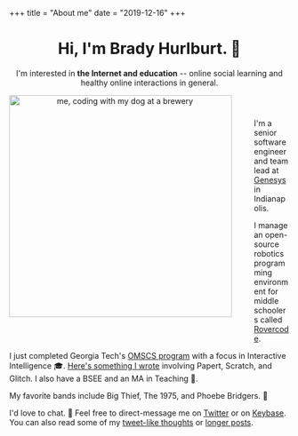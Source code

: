 +++
title = "About me"
date = "2019-12-16"
+++

<header>
  <h1>Hi, I'm Brady Hurlburt. <span class="wave">👋 </span></h1>
  
  <p>
    I'm interested in <strong>the Internet and education</strong> -- online
    social learning and healthy online interactions in general.
  </p>
  <img
    height="400px;"
    src="https://i.imgur.com/CqTNsut.jpg"
    alt="me, coding with my dog at a brewery"
    style="float: left; margin: 0px 40px 40px 0;"
  />
</header>

<section>
  <p>
    I'm a senior software engineer and team lead at
    <a href="https://genesys.com">Genesys</a> in Indianapolis.
  </p>
  <p>
    I manage an open-source robotics programming environment for middle
    schoolers called <a href="https://rovercode.com">Rovercode</a>.
  </p>
  <p>
    I just completed Georgia Tech's
    <a href="https://twitter.com/GTOMSCS">OMSCS program</a> with a focus in
    Interactive Intelligence 🎓.
    <a href="/pdfs/peer-support-2018.pdf">
      Here's something I wrote</a
    >
    involving Papert, Scratch, and Glitch. I also have a BSEE and an MA in
    Teaching 📜.
  </p>
  <p>
    My favorite bands include Big Thief, The 1975, and Phoebe Bridgers. 🎸
  </p>
  <p>
    I'd love to chat. 💬 Feel free to direct-message me on
    <a href="https://twitter.com/aninternetof">Twitter</a> or on
    <a href="https://keybase.io/bradyhurlburt"> Keybase</a>. You can also
    read some of my <a href="/micro/">tweet-like thoughts</a> or <a href="/post/">longer posts</a>.
  </p>
</section>
